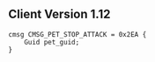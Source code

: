## Client Version 1.12

```rust,ignore
cmsg CMSG_PET_STOP_ATTACK = 0x2EA {
    Guid pet_guid;    
}

```
